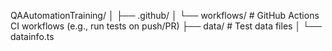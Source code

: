 QAAutomationTraining/
│
├── .github/
│   └── workflows/             # GitHub Actions CI workflows (e.g., run tests on push/PR)
├── data/                      # Test data files
│   └── datainfo.ts
